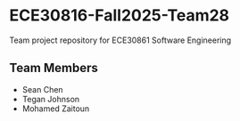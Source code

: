 # ECE30816-Fall2025-Team28
Team project repository for ECE30861 Software Engineering

## Team Members
- Sean Chen
- Tegan Johnson
- Mohamed Zaitoun